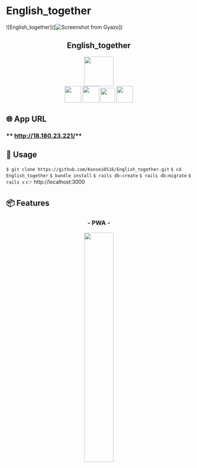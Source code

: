# English_together

![English_together]([![Screenshot from Gyazo](https://gyazo.com/0cded443477b50e0bad6e51975bb4226/raw)])

<h2 align="center">English_together</h2>

<p align="center">
  <a href="vue公式サイトURL"><img src="https://〜.png" width="80px;" /></a>
  <br>
  <a href="PWA公式サイトURL"><img src="https://〜.png" height="45px;" /></a>
  <a href="Firebase公式サイトURL"><img src="https://〜.png" height="45px;" /></a>
  <a href="firealpaca公式サイトURL"><img src="https://〜.png" height="40px;" /></a>
  <a href="sweetalert公式サイトURL"><img src="https://〜.png" height="45px;" /></a>
</p>

## 🌐 App URL

### ** http://18.180.23.221/**  

## 💬 Usage

`$ git clone https://github.com/Konsei0516/English_together.git`
`$ cd English_together`
`$ bundle install`
`$ rails db:create`
`$ rails db:migrate`
`$ rails s`
👉 http://localhost:3000


## 📦 Features

<h3 align="center">- PWA -</h3>

<p align="center">
  <img src="https://〜.jpg" width=40%>
</p>